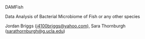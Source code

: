DAMFish

Data Analysis of Bacterial Microbiome of Fish
or any other species

Jordan Briggs (j4100briggs@yahoo.com), Sara Thornburgh (sarathornburgh@g.ucla.edu)
